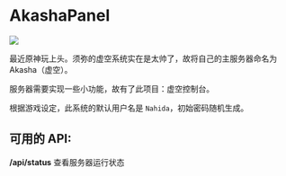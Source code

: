 # AkashaPanel

![](https://please.takemeto.icu/img/Nahida.png)

最近原神玩上头。须弥的虚空系统实在是太帅了，故将自己的主服务器命名为 Akasha（虚空）。

服务器需要实现一些小功能，故有了此项目：虚空控制台。

根据游戏设定，此系统的默认用户名是 `Nahida`，初始密码随机生成。

## 可用的 API:

**/api/status** 查看服务器运行状态